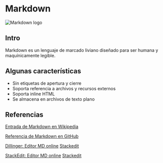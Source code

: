 # Markdown

![Markdown logo](https://github.com/dcurtis/markdown-mark/raw/master/png/208x128-solid.png "Markdown Logo")

## Intro

Markdown es un lenguaje de marcado liviano diseñado para ser humana y maquínicamente legible.



## Algunas características

- Sin etiquetas de apertura y cierre
- Soporta referencia a archivos y recursos externos
- Soporta inline HTML
- Se almacena en archivos de texto plano


## Referencias

[Entrada de Markdown en Wikipedia](https://es.wikipedia.org/wiki/Markdown)

[Referencia de Markdown en GitHub](https://github.com/adam-p/markdown-here/wiki/Markdown-Cheatsheet)

[Dillinger: Editor MD online](https://dillinger.io)
[Stackedit](https://stackedit.io)

[StackEdit: Editor MD online](https://dillinger.io)
[Stackedit](https://stackedit.io)
